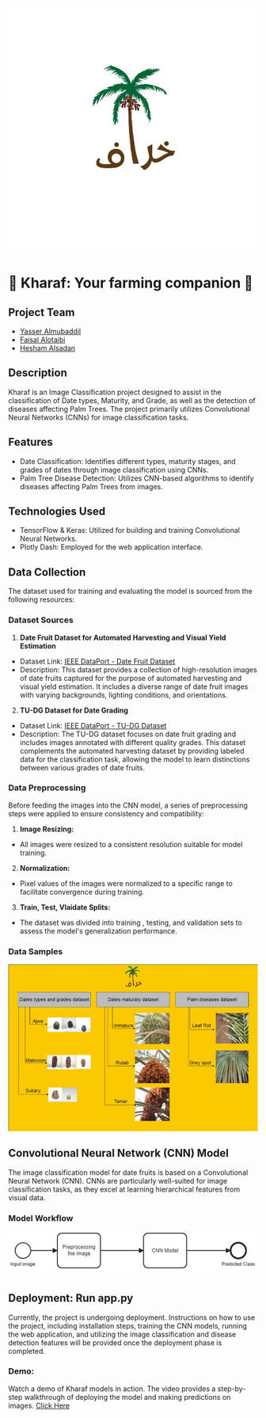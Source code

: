 
![Kharaf](KharafLogo.png)


# 🌴 Kharaf: Your farming companion 🌴
## Project Team
- [Yasser Almubaddil](https://www.linkedin.com/in/yasser-almubaddil/)
- [Faisal Alotaibi](https://www.linkedin.com/in/faisal-z-al-etaibi-4217a41ba/)
- [Hesham Alsadan ](https://www.linkedin.com/in/hesham-alsadan/)
## Description
Kharaf is an Image Classification project designed to assist in the classification of Date types, Maturity, and Grade, as well as the detection of diseases affecting Palm Trees. The project primarily utilizes Convolutional Neural Networks (CNNs) for image classification tasks.

## Features
- Date Classification: Identifies different types, maturity stages, and grades of dates through image classification using CNNs.
- Palm Tree Disease Detection: Utilizes CNN-based algorithms to identify diseases affecting Palm Trees from images.

## Technologies Used
- TensorFlow & Keras: Utilized for building and training Convolutional Neural Networks.
- Plotly Dash: Employed for the web application interface.

## Data Collection
The dataset used for training and evaluating the model is sourced from the following resources:
### Dataset Sources

1. **Date Fruit Dataset for Automated Harvesting and Visual Yield Estimation**

- Dataset Link: [ IEEE DataPort - Date Fruit Dataset ](https://ieee-dataport.org/open-access/date-fruit-dataset-automated-harvesting-and-visual-yield-estimation)
- Description: This dataset provides a collection of high-resolution images of date fruits captured for the purpose of automated harvesting and visual yield estimation. It includes a diverse range of date fruit images with varying backgrounds, lighting conditions, and orientations.

2. **TU-DG Dataset for Date Grading**
- Dataset Link: [IEEE DataPort - TU-DG Dataset](https://ieee-dataport.org/open-access/tu-dg-dataset-date-grading)
- Description: The TU-DG dataset focuses on date fruit grading and includes images annotated with different quality grades. This dataset complements the automated harvesting dataset by providing labeled data for the classification task, allowing the model to learn distinctions between various grades of date fruits.

### Data Preprocessing
Before feeding the images into the CNN model, a series of preprocessing steps were applied to ensure consistency and compatibility:

1. **Image Resizing:**
- All images were resized to a consistent resolution suitable for model training.
2. **Normalization:**
- Pixel values of the images were normalized to a specific range to facilitate convergence during training.

3. **Train, Test, Vlaidate Splits:**

- The dataset was divided into training , testing, and validation sets to assess the model's generalization performance.

### Data Samples
![Data samples](DataSamples.png)
## Convolutional Neural Network (CNN) Model
The image classification model for date fruits is based on a Convolutional Neural Network (CNN). CNNs are particularly well-suited for image classification tasks, as they excel at learning hierarchical features from visual data.

### Model Workflow
![Kharaf Model Work flow](KharafModelWorkflow.png)

## Deployment: Run app.py
Currently, the project is undergoing deployment. Instructions on how to use the project, including installation steps, training the CNN models, running the web application, and utilizing the image classification and disease detection features will be provided once the deployment phase is completed.
### Demo:
Watch a demo of Kharaf models in action. The video provides a step-by-step walkthrough of deploying the model and making predictions on images.
[Click Here]([https://www.linkedin.com/in/hesham-alsadan/](https://www.linkedin.com/posts/activity-7145474349653831680-3On7?utm_source=share&utm_medium=member_desktop)https://www.linkedin.com/posts/activity-7145474349653831680-3On7?utm_source=share&utm_medium=member_desktop)

